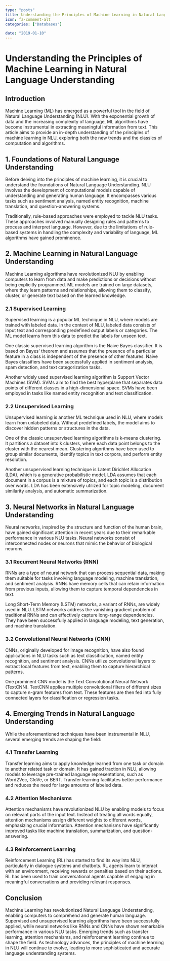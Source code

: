 ```yaml
---
type: "posts"
title: Understanding the Principles of Machine Learning in Natural Language Understanding
icon: fa-comment-alt
categories: ["Databases"]

date: "2019-01-10"
---
```




# Understanding the Principles of Machine Learning in Natural Language Understanding

## Introduction

Machine Learning (ML) has emerged as a powerful tool in the field of Natural Language Understanding (NLU). With the exponential growth of data and the increasing complexity of language, ML algorithms have become instrumental in extracting meaningful information from text. This article aims to provide an in-depth understanding of the principles of machine learning in NLU, exploring both the new trends and the classics of computation and algorithms.

## 1. Foundations of Natural Language Understanding

Before delving into the principles of machine learning, it is crucial to understand the foundations of Natural Language Understanding. NLU involves the development of computational models capable of understanding and generating human language. It encompasses various tasks such as sentiment analysis, named entity recognition, machine translation, and question-answering systems.

Traditionally, rule-based approaches were employed to tackle NLU tasks. These approaches involved manually designing rules and patterns to process and interpret language. However, due to the limitations of rule-based systems in handling the complexity and variability of language, ML algorithms have gained prominence.

## 2. Machine Learning in Natural Language Understanding

Machine Learning algorithms have revolutionized NLU by enabling computers to learn from data and make predictions or decisions without being explicitly programmed. ML models are trained on large datasets, where they learn patterns and relationships, allowing them to classify, cluster, or generate text based on the learned knowledge.

### 2.1 Supervised Learning

Supervised learning is a popular ML technique in NLU, where models are trained with labeled data. In the context of NLU, labeled data consists of input text and corresponding predefined output labels or categories. The ML model learns from this data to predict the labels for unseen text.

One classic supervised learning algorithm is the Naive Bayes classifier. It is based on Bayes' theorem and assumes that the presence of a particular feature in a class is independent of the presence of other features. Naive Bayes classifiers have been successfully applied in sentiment analysis, spam detection, and text categorization tasks.

Another widely used supervised learning algorithm is Support Vector Machines (SVM). SVMs aim to find the best hyperplane that separates data points of different classes in a high-dimensional space. SVMs have been employed in tasks like named entity recognition and text classification.

### 2.2 Unsupervised Learning

Unsupervised learning is another ML technique used in NLU, where models learn from unlabeled data. Without predefined labels, the model aims to discover hidden patterns or structures in the data.

One of the classic unsupervised learning algorithms is k-means clustering. It partitions a dataset into k clusters, where each data point belongs to the cluster with the nearest mean. Clustering algorithms have been used to group similar documents, identify topics in text corpora, and perform entity resolution.

Another unsupervised learning technique is Latent Dirichlet Allocation (LDA), which is a generative probabilistic model. LDA assumes that each document in a corpus is a mixture of topics, and each topic is a distribution over words. LDA has been extensively utilized for topic modeling, document similarity analysis, and automatic summarization.

## 3. Neural Networks in Natural Language Understanding

Neural networks, inspired by the structure and function of the human brain, have gained significant attention in recent years due to their remarkable performance in various NLU tasks. Neural networks consist of interconnected nodes or neurons that mimic the behavior of biological neurons.

### 3.1 Recurrent Neural Networks (RNN)

RNNs are a type of neural network that can process sequential data, making them suitable for tasks involving language modeling, machine translation, and sentiment analysis. RNNs have memory cells that can retain information from previous inputs, allowing them to capture temporal dependencies in text.

Long Short-Term Memory (LSTM) networks, a variant of RNNs, are widely used in NLU. LSTM networks address the vanishing gradient problem of traditional RNNs and can effectively capture long-range dependencies. They have been successfully applied in language modeling, text generation, and machine translation.

### 3.2 Convolutional Neural Networks (CNN)

CNNs, originally developed for image recognition, have also found applications in NLU tasks such as text classification, named entity recognition, and sentiment analysis. CNNs utilize convolutional layers to extract local features from text, enabling them to capture hierarchical patterns.

One prominent CNN model is the Text Convolutional Neural Network (TextCNN). TextCNN applies multiple convolutional filters of different sizes to capture n-gram features from text. These features are then fed into fully connected layers for classification or regression tasks.

## 4. Emerging Trends in Natural Language Understanding

While the aforementioned techniques have been instrumental in NLU, several emerging trends are shaping the field:

### 4.1 Transfer Learning

Transfer learning aims to apply knowledge learned from one task or domain to another related task or domain. It has gained traction in NLU, allowing models to leverage pre-trained language representations, such as Word2Vec, GloVe, or BERT. Transfer learning facilitates better performance and reduces the need for large amounts of labeled data.

### 4.2 Attention Mechanisms

Attention mechanisms have revolutionized NLU by enabling models to focus on relevant parts of the input text. Instead of treating all words equally, attention mechanisms assign different weights to different words, emphasizing crucial information. Attention mechanisms have significantly improved tasks like machine translation, summarization, and question-answering.

### 4.3 Reinforcement Learning

Reinforcement Learning (RL) has started to find its way into NLU, particularly in dialogue systems and chatbots. RL agents learn to interact with an environment, receiving rewards or penalties based on their actions. RL has been used to train conversational agents capable of engaging in meaningful conversations and providing relevant responses.

## Conclusion

Machine Learning has revolutionized Natural Language Understanding, enabling computers to comprehend and generate human language. Supervised and unsupervised learning algorithms have been successfully applied, while neural networks like RNNs and CNNs have shown remarkable performance in various NLU tasks. Emerging trends such as transfer learning, attention mechanisms, and reinforcement learning continue to shape the field. As technology advances, the principles of machine learning in NLU will continue to evolve, leading to more sophisticated and accurate language understanding systems.